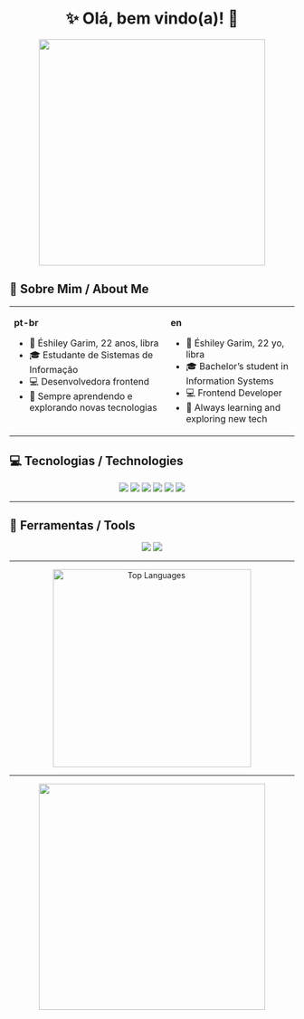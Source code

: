 <h1 align="center">✨ Olá, bem vindo(a)! 🌿</h1>

<p align="center">
  <img src="https://media0.giphy.com/media/v1.Y2lkPTc5MGI3NjExcjVkZnZjZGN2b3o0NG44Z3hhOWl0ZXBqN2pldDY4ODd4NnV6NXV1NyZlcD12MV9pbnRlcm5hbF9naWZfYnlfaWQmY3Q9Zw/PQh01joFJlU6A/giphy.gif" width="400"/>
</p>

## 🌿 Sobre Mim / About Me  

<table align="center">
  <tr>
    <td valign="top">

<b>pt-br</b>  
- 🌸 Éshiley Garim, 22 anos, libra
- 🎓 Estudante de Sistemas de Informação
- 💻 Desenvolvedora frontend  
- 🌱 Sempre aprendendo e explorando novas tecnologias  

</td>
<td valign="top">

<b>en</b>  
- 🌸 Éshiley Garim, 22 yo, libra
- 🎓 Bachelor’s student in Information Systems
- 💻 Frontend Developer  
- 🌱 Always learning and exploring new tech  

</td>
  </tr>
</table>

## 💻 Tecnologias / Technologies  

<p align="center">
  <img src="https://img.shields.io/badge/Python-ffcce6?style=for-the-badge&logo=python&logoColor=000000"/>
  <img src="https://img.shields.io/badge/JavaScript-ffcce6?style=for-the-badge&logo=javascript&logoColor=000000"/>
  <img src="https://img.shields.io/badge/React-ffcce6?style=for-the-badge&logo=react&logoColor=000000"/>
  <img src="https://img.shields.io/badge/Flutter-ffcce6?style=for-the-badge&logo=flutter&logoColor=000000"/>
  <img src="https://img.shields.io/badge/Unity-ffcce6?style=for-the-badge&logo=unity&logoColor=000000"/>
  <img src="https://img.shields.io/badge/Node.js-ffcce6?style=for-the-badge&logo=node.js&logoColor=000000"/>
</p>

---

## 🎨 Ferramentas / Tools  

<p align="center">
  <img src="https://img.shields.io/badge/Figma-aee6d8?style=for-the-badge&logo=figma&logoColor=000000"/>
  <img src="https://img.shields.io/badge/Canva-aee6d8?style=for-the-badge&logo=canva&logoColor=000000"/>
</p>

---

<p align="center">
  <!--<img src="https://github-readme-stats.vercel.app/api?username=eshpuff&show_icons=true&theme=transparent&title_color=ffb6c1&icon_color=ffb6c1&text_color=ffb6c1&hide_border=true" width="450" alt="GitHub Stats"/>-->
  <img src="https://github-readme-stats.vercel.app/api/top-langs/?username=eshpuff&layout=compact&theme=transparent&title_color=ffb6c1&text_color=ffb6c1&hide_border=true" width="350" alt="Top Languages"/>
</p>

---
<p align="center">
  <img src="https://media3.giphy.com/media/v1.Y2lkPTc5MGI3NjExbzdvZ2pvY2g1c295YmtkMXdjZnZldG0yamE0enc5dTdmbXByNW9lcSZlcD12MV9pbnRlcm5hbF9naWZfYnlfaWQmY3Q9Zw/5dyi5lnOgxeQU/giphy.gif" width="400"/><br/>

